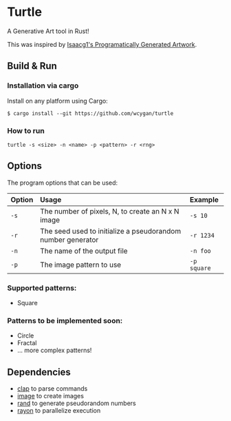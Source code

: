 # Turtle
A Generative Art tool in Rust!

This was inspired by [Isaacg1's Programatically Generated Artwork](https://isaacg1.github.io/2018/12/06/programmatically-generated-artwork.html).

## Build & Run

### Installation via cargo

Install on any platform using Cargo:

```console
$ cargo install --git https://github.com/wcygan/turtle
```

### How to run
`turtle -s <size> -n <name> -p <pattern> -r <rng>`

## Options

The program options that can be used:

| Option      | Usage                                                                       | Example            |
| :---------- | :---------------------------------------------------------------------------| :----------------- |
| `-s`        | The number of pixels, N, to create an N x N image                           | `-s 10`            |
| `-r`        | The seed used to initialize a pseudorandom number generator                 | `-r 1234`          |
| `-n`        | The name of the output file                                                 | `-n foo`           |
| `-p`        | The image pattern to use                                                    | `-p square`        |


### Supported patterns:
- Square

### Patterns to be implemented soon:
- Circle
- Fractal
- ... more complex patterns!

## Dependencies
- [clap](https://docs.rs/clap/2.33.3/clap/) to parse commands
- [image](https://docs.rs/image) to create images
- [rand](https://docs.rs/rand) to generate pseudorandom numbers
- [rayon](https://docs.rs/rayon/1.5.0/rayon/) to parallelize execution